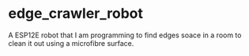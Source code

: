 # edge_crawler_robot
A ESP12E robot that I am programming to find edges soace in a room to clean it out using a microfibre surface.
